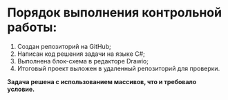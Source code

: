   # Порядок выполнения контрольной работы:

1. Создан репозиторий на GitHub;
2. Написан код решения задачи на языке C#;
3. Выполнена блок-схема в редакторе Drawio;
4. Итоговый проект выложен в удаленный репозиторий для проверки.

**Задача решена с использованием массивов, что и требовало условие.**

